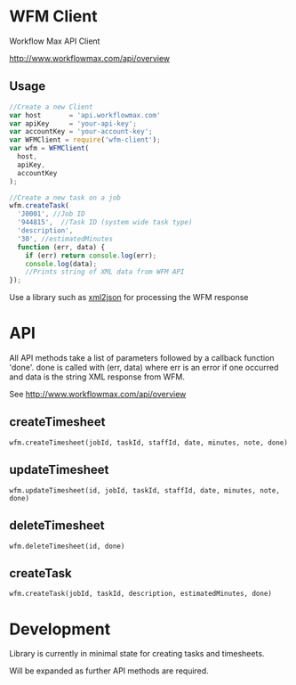 # WFM Client

Workflow Max API Client

http://www.workflowmax.com/api/overview

## Usage

```js
//Create a new Client
var host       = 'api.workflowmax.com'
var apiKey     = 'your-api-key';
var accountKey = 'your-account-key';
var WFMClient = require('wfm-client');
var wfm = WFMClient(
  host,
  apiKey,
  accountKey
);

//Create a new task on a job
wfm.createTask(
  'J0001', //Job ID
  '944815',  //Task ID (system wide task type)
  'description',
  '30', //estimatedMinutes
  function (err, data) {
    if (err) return console.log(err);
    console.log(data);
    //Prints string of XML data from WFM API
});
```

Use a library such as [xml2json](https://github.com/buglabs/node-xml2json) for processing the WFM response

# API

All API methods take a list of parameters followed by a callback function 'done'. done is called with (err, data) where err is an error if one occurred and data is the string XML response from WFM.

See http://www.workflowmax.com/api/overview

## createTimesheet
`wfm.createTimesheet(jobId, taskId, staffId, date, minutes, note, done)`

## updateTimesheet
`wfm.updateTimesheet(id, jobId, taskId, staffId, date, minutes, note, done)`

## deleteTimesheet
`wfm.deleteTimesheet(id, done)`

## createTask
`wfm.createTask(jobId, taskId, description, estimatedMinutes, done)`

# Development

Library is currently in minimal state for creating tasks and timesheets.

Will be expanded as further API methods are required.
